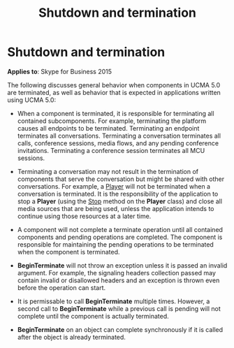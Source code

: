 ﻿---
title: Shutdown and termination
TOCTitle: Shutdown and termination
ms:assetid: 984533c3-4d46-408e-a958-ce1ed87eedd5
ms:mtpsurl: https://msdn.microsoft.com/en-us/library/Dn466076(v=office.16)
ms:contentKeyID: 65240014
ms.date: 07/27/2015
mtps_version: v=office.16
---

# Shutdown and termination


**Applies to**: Skype for Business 2015

The following discusses general behavior when components in UCMA 5.0 are terminated, as well as behavior that is expected in applications written using UCMA 5.0:

  - When a component is terminated, it is responsible for terminating all contained subcomponents. For example, terminating the platform causes all endpoints to be terminated. Terminating an endpoint terminates all conversations. Terminating a conversation terminates all calls, conference sessions, media flows, and any pending conference invitations. Terminating a conference session terminates all MCU sessions.

  - Terminating a conversation may not result in the termination of components that serve the conversation but might be shared with other conversations. For example, a [Player](https://msdn.microsoft.com/en-us/library/hh349780\(v=office.16\)) will not be terminated when a conversation is terminated. It is the responsibility of the application to stop a **Player** (using the [Stop](https://msdn.microsoft.com/en-us/library/hh350156\(v=office.16\)) method on the **Player** class) and close all media sources that are being used, unless the application intends to continue using those resources at a later time.

  - A component will not complete a terminate operation until all contained components and pending operations are completed. The component is responsible for maintaining the pending operations to be terminated when the component is terminated.

  - **BeginTerminate** will not throw an exception unless it is passed an invalid argument. For example, the signaling headers collection passed may contain invalid or disallowed headers and an exception is thrown even before the operation can start.

  - It is permissable to call **BeginTerminate** multiple times. However, a second call to **BeginTerminate** while a previous call is pending will not complete until the component is actually terminated.

  - **BeginTerminate** on an object can complete synchronously if it is called after the object is already terminated.

